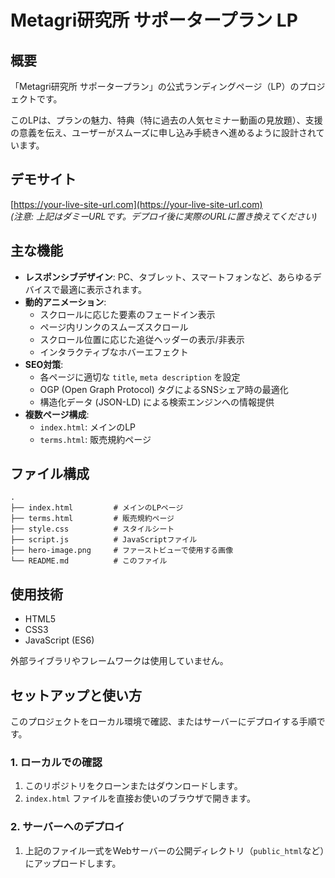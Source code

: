 # Metagri研究所 サポータープラン LP

## 概要

「Metagri研究所 サポータープラン」の公式ランディングページ（LP）のプロジェクトです。

このLPは、プランの魅力、特典（特に過去の人気セミナー動画の見放題）、支援の意義を伝え、ユーザーがスムーズに申し込み手続きへ進めるように設計されています。

## デモサイト

[https://your-live-site-url.com](https://your-live-site-url.com)  
*(注意: 上記はダミーURLです。デプロイ後に実際のURLに置き換えてください)*

## 主な機能

-   **レスポンシブデザイン**: PC、タブレット、スマートフォンなど、あらゆるデバイスで最適に表示されます。
-   **動的アニメーション**:
    -   スクロールに応じた要素のフェードイン表示
    -   ページ内リンクのスムーズスクロール
    -   スクロール位置に応じた追従ヘッダーの表示/非表示
    -   インタラクティブなホバーエフェクト
-   **SEO対策**:
    -   各ページに適切な `title`, `meta description` を設定
    -   OGP (Open Graph Protocol) タグによるSNSシェア時の最適化
    -   構造化データ (JSON-LD) による検索エンジンへの情報提供
-   **複数ページ構成**:
    -   `index.html`: メインのLP
    -   `terms.html`: 販売規約ページ

## ファイル構成

```
.
├── index.html         # メインのLPページ
├── terms.html         # 販売規約ページ
├── style.css          # スタイルシート
├── script.js          # JavaScriptファイル
├── hero-image.png     # ファーストビューで使用する画像
└── README.md          # このファイル
```

## 使用技術

-   HTML5
-   CSS3
-   JavaScript (ES6)

外部ライブラリやフレームワークは使用していません。

## セットアップと使い方

このプロジェクトをローカル環境で確認、またはサーバーにデプロイする手順です。

### 1. ローカルでの確認

1.  このリポジトリをクローンまたはダウンロードします。
2.  `index.html` ファイルを直接お使いのブラウザで開きます。

### 2. サーバーへのデプロイ

1.  上記のファイル一式をWebサーバーの公開ディレクトリ（`public_html`など）にアップロードします。
